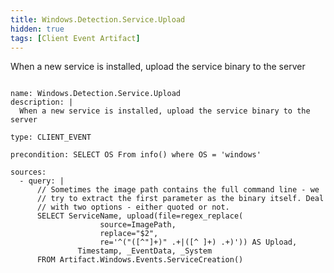 ```yaml
---
title: Windows.Detection.Service.Upload
hidden: true
tags: [Client Event Artifact]
---
```


When a new service is installed, upload the service binary to the server


<pre><code class="language-yaml">
name: Windows.Detection.Service.Upload
description: |
  When a new service is installed, upload the service binary to the server

type: CLIENT_EVENT

precondition: SELECT OS From info() where OS = &#x27;windows&#x27;

sources:
  - query: |
      // Sometimes the image path contains the full command line - we
      // try to extract the first parameter as the binary itself. Deal
      // with two options - either quoted or not.
      SELECT ServiceName, upload(file=regex_replace(
                    source=ImagePath,
                    replace=&quot;$2&quot;,
                    re=&#x27;^(&quot;([^&quot;]+)&quot; .+|([^ ]+) .+)&#x27;)) AS Upload,
               Timestamp, _EventData, _System
      FROM Artifact.Windows.Events.ServiceCreation()

</code></pre>

